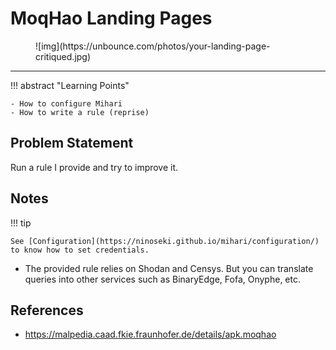 # MoqHao Landing Pages

<figure markdown>
  ![img](https://unbounce.com/photos/your-landing-page-critiqued.jpg)
</figure>

---

!!! abstract "Learning Points"

    - How to configure Mihari
    - How to write a rule (reprise)

## Problem Statement

Run a rule I provide and try to improve it.

## Notes

!!! tip

    See [Configuration](https://ninoseki.github.io/mihari/configuration/) to know how to set credentials.

- The provided rule relies on Shodan and Censys. But you can translate queries into other services such as BinaryEdge, Fofa, Onyphe, etc.

## References

- https://malpedia.caad.fkie.fraunhofer.de/details/apk.moqhao
